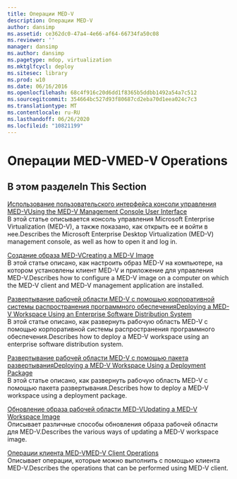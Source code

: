```yaml
---
title: Операции MED-V
description: Операции MED-V
author: dansimp
ms.assetid: ce362dc0-47a4-4e66-af64-66734fa50c08
ms.reviewer: ''
manager: dansimp
ms.author: dansimp
ms.pagetype: mdop, virtualization
ms.mktglfcycl: deploy
ms.sitesec: library
ms.prod: w10
ms.date: 06/16/2016
ms.openlocfilehash: 68c4f916c20d6dd1f8365b5ddbb1492a54a7c512
ms.sourcegitcommit: 354664bc527d93f80687cd2eba70d1eea024c7c3
ms.translationtype: MT
ms.contentlocale: ru-RU
ms.lasthandoff: 06/26/2020
ms.locfileid: "10821199"
---
```

# <span data-ttu-id="7aa2b-103">Операции MED-V</span><span class="sxs-lookup"><span data-stu-id="7aa2b-103">MED-V Operations</span></span>


## <span data-ttu-id="7aa2b-104">В этом разделе</span><span class="sxs-lookup"><span data-stu-id="7aa2b-104">In This Section</span></span>


<a href="" id="using-the-med-v-management-console-user-interface"></a>[<span data-ttu-id="7aa2b-105">Использование пользовательского интерфейса консоли управления MED-V</span><span class="sxs-lookup"><span data-stu-id="7aa2b-105">Using the MED-V Management Console User Interface</span></span>](using-the-med-v-management-console-user-interface.md)  
<span data-ttu-id="7aa2b-106">В этой статье описывается консоль управления Microsoft Enterprise Virtualization (MED-V), а также показано, как открыть ее и войти в нее.</span><span class="sxs-lookup"><span data-stu-id="7aa2b-106">Describes the Microsoft Enterprise Desktop Virtualization (MED-V) management console, as well as how to open it and log in.</span></span>

<a href="" id="creating-a-med-v-image"></a>[<span data-ttu-id="7aa2b-107">Создание образа MED-V</span><span class="sxs-lookup"><span data-stu-id="7aa2b-107">Creating a MED-V Image</span></span>](creating-a-med-v-image.md)  
<span data-ttu-id="7aa2b-108">В этой статье описано, как настроить образ MED-V на компьютере, на котором установлены клиент MED-V и приложение для управления MED-V.</span><span class="sxs-lookup"><span data-stu-id="7aa2b-108">Describes how to configure a MED-V image on a computer on which the MED-V client and MED-V management application are installed.</span></span>

<a href="" id="deploying-a-med-v-workspace-using-an-enterprise-software-distribution-system"></a>[<span data-ttu-id="7aa2b-109">Развертывание рабочей области MED-V с помощью корпоративной системы распространения программного обеспечения</span><span class="sxs-lookup"><span data-stu-id="7aa2b-109">Deploying a MED-V Workspace Using an Enterprise Software Distribution System</span></span>](deploying-a-med-v-workspace-using-an-enterprise-software-distribution-system.md)  
<span data-ttu-id="7aa2b-110">В этой статье описано, как развернуть рабочую область MED-V с помощью корпоративной системы распространения программного обеспечения.</span><span class="sxs-lookup"><span data-stu-id="7aa2b-110">Describes how to deploy a MED-V workspace using an enterprise software distribution system.</span></span>

<a href="" id="deploying-a-med-v-workspace-using-a-deployment-package"></a>[<span data-ttu-id="7aa2b-111">Развертывание рабочей области MED-V с помощью пакета развертывания</span><span class="sxs-lookup"><span data-stu-id="7aa2b-111">Deploying a MED-V Workspace Using a Deployment Package</span></span>](deploying-a-med-v-workspace-using-a-deployment-package.md)  
<span data-ttu-id="7aa2b-112">В этой статье описано, как развернуть рабочую область MED-V с помощью пакета развертывания.</span><span class="sxs-lookup"><span data-stu-id="7aa2b-112">Describes how to deploy a MED-V workspace using a deployment package.</span></span>

<a href="" id="updating-a-med-v-workspace-image"></a>[<span data-ttu-id="7aa2b-113">Обновление образа рабочей области MED-V</span><span class="sxs-lookup"><span data-stu-id="7aa2b-113">Updating a MED-V Workspace Image</span></span>](updating-a-med-v-workspace-image.md)  
<span data-ttu-id="7aa2b-114">Описывает различные способы обновления образа рабочей области для MED-V.</span><span class="sxs-lookup"><span data-stu-id="7aa2b-114">Describes the various ways of updating a MED-V workspace image.</span></span>

<a href="" id="med-v-client-operations"></a>[<span data-ttu-id="7aa2b-115">Операции клиента MED-V</span><span class="sxs-lookup"><span data-stu-id="7aa2b-115">MED-V Client Operations</span></span>](med-v-client-operations.md)  
<span data-ttu-id="7aa2b-116">Описывает операции, которые можно выполнить с помощью клиента MED-V.</span><span class="sxs-lookup"><span data-stu-id="7aa2b-116">Describes the operations that can be performed using MED-V client.</span></span>

 

 





